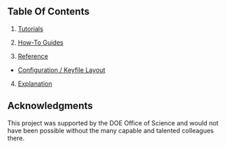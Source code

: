 

## Table Of Contents

<!--
The documentation follows the best practice for
project documentation as described by Daniele Procida
in the [Diátaxis documentation framework](https://diataxis.fr/)
and consists of four separate parts:
-->

1. [Tutorials](tutorials.md)

2. [How-To Guides](how-to-guides.md)

3. [Reference](reference.md)
  - [Configuration / Keyfile Layout](keys.md)

4. [Explanation](explanation.md)

## Acknowledgments

This project was supported by the DOE Office of Science
and would not have been possible without the many
capable and talented colleagues there.

